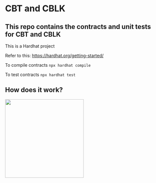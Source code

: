 # CBT and CBLK

## This repo contains the contracts and unit tests for CBT and CBLK

This is a Hardhat project

Refer to this: https://hardhat.org/getting-started/

To compile contracts `npx hardhat compile`

To test contracts   `npx hardhat test`

## How does it work?

<!-- ![image](https://user-images.githubusercontent.com/52208431/171162512-8a78ef7e-d1fe-4a89-a962-918db18f9e35.png) -->
<img src="https://user-images.githubusercontent.com/52208431/171162512-8a78ef7e-d1fe-4a89-a962-918db18f9e35.png" width="256">
